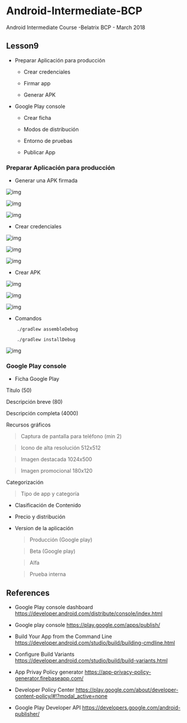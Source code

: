 # Android-Intermediate-BCP

Android Intermediate Course -Belatrix BCP - March 2018

## Lesson9

- Preparar Aplicación para producción

  - Crear credenciales 
  
  - Firmar app
  
  - Generar APK

- Google Play console

  - Crear ficha
  
  - Modos de distribución
  
  - Entorno de pruebas
  
  - Publicar App
  
### Preparar Aplicación para producción

- Generar una APK firmada

![img](images/generate_apk1.png)

![img](images/generate_apk2.png)

![img](images/generate_apk3.png)

- Crear credenciales

![img](images/generate_apk4.png)

![img](images/generate_apk5.png)

![img](images/generate_apk5-1.png)

- Crear APK

![img](images/generate_apk6.png)

![img](images/generate_apk7.png)

![img](images/output_release.png)

- Comandos

```
	./gradlew assembleDebug

	./gradlew installDebug
```

![img](images/output_debug.png)


### Google Play console

- Ficha Google Play

Título (50)

Descripción breve (80)

Descripción completa (4000)

Recursos gráficos
	
> Captura de pantalla para teléfono (min 2)

> Icono de alta resolución 512x512

> Imagen destacada 1024x500

> Imagen promocional 180x120

Categorización

> Tipo de app y categoría

- Clasificación de Contenido

- Precio y distribución

- Version de la aplicación

	> Producción (Google play)

	> Beta (Google play)

	> Alfa

	> Prueba interna	


## References 

- Google Play console dashboard https://developer.android.com/distribute/console/index.html

- Google play console https://play.google.com/apps/publish/

- Build Your App from the Command Line https://developer.android.com/studio/build/building-cmdline.html

- Configure Build Variants https://developer.android.com/studio/build/build-variants.html

- App Privay Policy generator https://app-privacy-policy-generator.firebaseapp.com/

- Developer Policy Center https://play.google.com/about/developer-content-policy/#!?modal_active=none

- Google Play Developer API https://developers.google.com/android-publisher/

